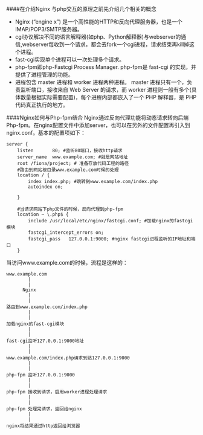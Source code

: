 ####在介绍Nginx 与php交互的原理之前先介绍几个相关的概念

- Nginx (“engine x”) 是一个高性能的HTTP和反向代理服务器，也是一个IMAP/POP3/SMTP服务器。
- cgi协议解决不同的语言解释器(如php、Python解释器)与webserver的通信,webserver每收到一个请求，都会去fork一个cgi进程，请求结束再kill掉这个进程。
- fast-cgi实现单个进程可以一次处理多个请求。
- php-fpm即php-Fastcgi Process Manager. php-fpm是 fast-cgi 的实现，并提供了进程管理的功能。 
- 进程包含 master 进程和 worker 进程两种进程。 master 进程只有一个，负责监听端口，接收来自 Web Server 的请求，而 worker 进程则一般有多个(具体数量根据实际需要配置)，每个进程内部都嵌入了一个 PHP 解释器，是 PHP 代码真正执行的地方。

####Nginx如何与Php-fpm结合
Nginx通过反向代理功能将动态请求转向后端Php-fpm。在nginx配置文件中添加server，也可以在另外的文件配置再引入到nginx.conf。基本的配置项如下：
```
server {
    listen       80; #监听80端口，接收http请求
    server_name  www.example.com; #就是网站地址
    root /fiona/project; # 准备存放代码工程的路径
    #路由到网站根目录www.example.com时候的处理
    location / {
        index index.php; #跳转到www.example.com/index.php
        autoindex on;
 
    }   

    #当请求网站下php文件的时候，反向代理到php-fpm
    location ~ \.php$ {
        include /usr/local/etc/nginx/fastcgi.conf; #加载nginx的fastcgi模块
        fastcgi_intercept_errors on;
        fastcgi_pass   127.0.0.1:9000; #nginx fastcgi进程监听的IP地址和端口
    }
```
当访问www.example.com的时候，流程是这样的：
```
www.example.com
        |
        |
      Nginx
        |
        |
路由到www.example.com/index.php
        |
        |
加载nginx的fast-cgi模块
        |
        |
fast-cgi监听127.0.0.1:9000地址
        |
        |
www.example.com/index.php请求到达127.0.0.1:9000
        |
        |
php-fpm 监听127.0.0.1:9000
        |
        |
php-fpm 接收到请求，启用worker进程处理请求
        |
        |
php-fpm 处理完请求，返回给nginx
        |
        |
nginx将结果通过http返回给浏览器

```
